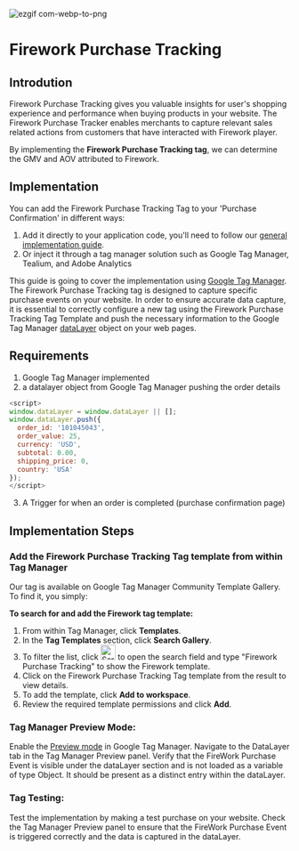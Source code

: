 
![ezgif com-webp-to-png](https://github.com/fireworkads/Firework-Tag-Template/assets/87154260/19af597b-b44b-437c-9a11-f4b666c362ea)


# Firework Purchase Tracking

## Introdution

Firework Purchase Tracking gives you valuable insights for user's shopping experience and performance when buying products in your website. The Firework Purchase Tracker enables merchants to capture relevant sales related actions from customers that have interacted with Firework player. 

By implementing the **Firework Purchase Tracking tag**, we can determine the GMV and AOV attributed to Firework. 

## Implementation

You can add the Firework Purchase Tracking Tag to your 'Purchase Confirmation' in different ways:
1. Add it directly to your application code, you'll need to follow our [general implementation guide](https://docs.firework.com/home/web/integration-guide/shopping-integration-v2/tracking).
2. Or inject it through a tag manager solution such as Google Tag Manager, Tealium, and Adobe Analytics

This guide is going to cover the implementation using [Google Tag Manager](https://tagmanager.google.com/). The Firework Purchase Tracking tag is designed to capture specific purchase events on your website. In order to ensure accurate data capture, it is essential to correctly configure a new tag using the Firework Purchase Tracking Tag Template and push the necessary information to the Google Tag Manager [dataLayer](https://developers.google.com/tag-platform/tag-manager/datalayer) object on your web pages.

## Requirements
1. Google Tag Manager implemented
2. a datalayer object from Google Tag Manager pushing the order details
   
```javascript
<script>
window.dataLayer = window.dataLayer || [];
window.dataLayer.push({
  order_id: '101045043',
  order_value: 25,
  currency: 'USD',
  subtotal: 0.00,
  shipping_price: 0,
  country: 'USA'
});
</script>
```
3. A Trigger for when an order is completed (purchase confirmation page)


## Implementation Steps
    
###  Add the Firework Purchase Tracking Tag template from within Tag Manager
Our tag is available on Google Tag Manager Community Template Gallery. To find it, you simply:

**To search for and add the Firework tag template:**
1. From within Tag Manager, click **Templates**.
2. In the **Tag Templates** section, click **Search Gallery**.
3. To filter the list, click <img width="27" alt="Screenshot 2023-10-21 at 11 49 23 AM" src="https://github.com/fireworkads/Firework-Tag-Template/assets/87154260/3febe355-5c2e-4830-a37d-99a6ab5d34bc"> to open the search field and type "Firework Purchase Tracking" to show the Firework template.
4. Click on the Firework Purchase Tracking Tag template from the result to view details.
5. To add the template, click **Add to workspace**.
6. Review the required template permissions and click **Add**. 


  
    
### Tag Manager Preview Mode:
Enable the [Preview mode](https://support.google.com/tagmanager/answer/6107056) in Google Tag Manager.
Navigate to the DataLayer tab in the Tag Manager Preview panel.
Verify that the FireWork Purchase Event is visible under the dataLayer section and is not loaded as a variable of type Object. It should be present as a distinct entry within the dataLayer.

### Tag Testing:
Test the implementation by making a test purchase on your website.
Check the Tag Manager Preview panel to ensure that the FireWork Purchase Event is triggered correctly and the data is captured in the dataLayer.

